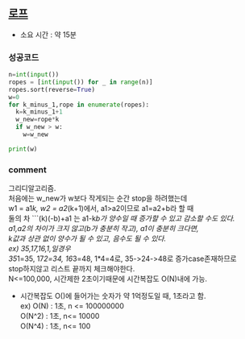 ## [로프](https://www.acmicpc.net/problem/2217)
* 소요 시간 : 약 15분

### 성공코드
```python
n=int(input())
ropes = [int(input()) for _ in range(n)]
ropes.sort(reverse=True)
w=0
for k_minus_1,rope in enumerate(ropes):
  k=k_minus_1+1
  w_new=rope*k
  if w_new > w:
    w=w_new

print(w)
```

### comment 

그리디알고리즘.  
처음에는 w_new가 w보다 작게되는 순간 stop을 하려했는데     
w1 = a1*k, w2 = a2*(k+1)에서, a1>a2이므로 a1=a2+b라 할 때     
둘의 차 ```(k)(-b)+a1 는 a1-k*b가 양수일 때 증가할 수 있고 감소할 수도 있다.    
a1,a2의 차이가 크지 않고(b가 충분히 작고), a1이 충분히 크다면,   
k값과 상관 없이 양수가 될 수 있고, 음수도 될 수 있다.    
ex) 35,17,16,1,일경우    
35*1=35, 17*2=34, 16*3=48, 1*4=4로, 35->24->48로 증가case존재하므로     
stop하지않고 리스트 끝까지 체크해야한다.    
N<=100,000, 시간제한 2초이기때문에 시간복잡도 O(N)내에 가능.  
* 시간복잡도
O()에 들어가는 숫자가 약 1억정도일 때, 1초라고 함.  
ex) O(N) : 1초, n <= 100000000  
    O(N^2) : 1초, n<= 10000  
    O(N^4) : 1초, n<= 100  
    





###
